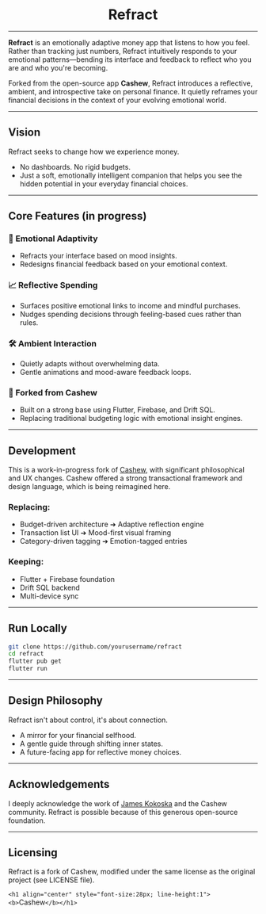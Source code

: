 <h1 align="center" style="font-size:28px; line-height:1"><b>Refract</b></h1>

---

**Refract** is an emotionally adaptive money app that listens to how you feel. Rather than tracking just numbers, Refract intuitively responds to your emotional patterns—bending its interface and feedback to reflect who you are and who you're becoming.

Forked from the open-source app **Cashew**, Refract introduces a reflective, ambient, and introspective take on personal finance. It quietly reframes your financial decisions in the context of your evolving emotional world.

---

## Vision

Refract seeks to change how we experience money.

- No dashboards. No rigid budgets.
- Just a soft, emotionally intelligent companion that helps you see the hidden potential in your everyday financial choices.

---

## Core Features (in progress)

### 🌌 Emotional Adaptivity

- Refracts your interface based on mood insights.
- Redesigns financial feedback based on your emotional context.

### 📈 Reflective Spending

- Surfaces positive emotional links to income and mindful purchases.
- Nudges spending decisions through feeling-based cues rather than rules.

### 🛠️ Ambient Interaction

- Quietly adapts without overwhelming data.
- Gentle animations and mood-aware feedback loops.

### 🔄 Forked from Cashew

- Built on a strong base using Flutter, Firebase, and Drift SQL.
- Replacing traditional budgeting logic with emotional insight engines.

---

## Development

This is a work-in-progress fork of [Cashew](https://github.com/jameskokoska/Cashew), with significant philosophical and UX changes. Cashew offered a strong transactional framework and design language, which is being reimagined here.

### Replacing:

- Budget-driven architecture ➔ Adaptive reflection engine
- Transaction list UI ➔ Mood-first visual framing
- Category-driven tagging ➔ Emotion-tagged entries

### Keeping:

- Flutter + Firebase foundation
- Drift SQL backend
- Multi-device sync

---

## Run Locally

```bash
git clone https://github.com/yourusername/refract
cd refract
flutter pub get
flutter run
```

---

## Design Philosophy

Refract isn't about control, it's about connection.

- A mirror for your financial selfhood.
- A gentle guide through shifting inner states.
- A future-facing app for reflective money choices.

---

## Acknowledgements

I deeply acknowledge the work of [James Kokoska](https://github.com/jameskokoska) and the Cashew community. Refract is possible because of this generous open-source foundation.

---

## Licensing

Refract is a fork of Cashew, modified under the same license as the original project (see LICENSE file).

`<h1 align="center" style="font-size:28px; line-height:1"><b>`Cashew`</b></h1>`
